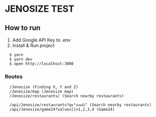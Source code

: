 # JENOSIZE TEST

## How to run
1. Add Google API Key to .env
2. Install & Run project
```
  $ yarn
  $ yarn dev
  $ open http://localhost:3000
```

### Routes
```
  /Jenosize (Finding X, Y and Z) 
  /Jenosize/map (Jenosize map)
  /Jenosize/restaurants/ (Search nearby restaurants)

  /api/Jenosize/restaurants?q="ตามสั่ง" (Search nearby restaurants)
  /api/Jenosize/game24?values[]=1,2,3,4 (Game24)
```